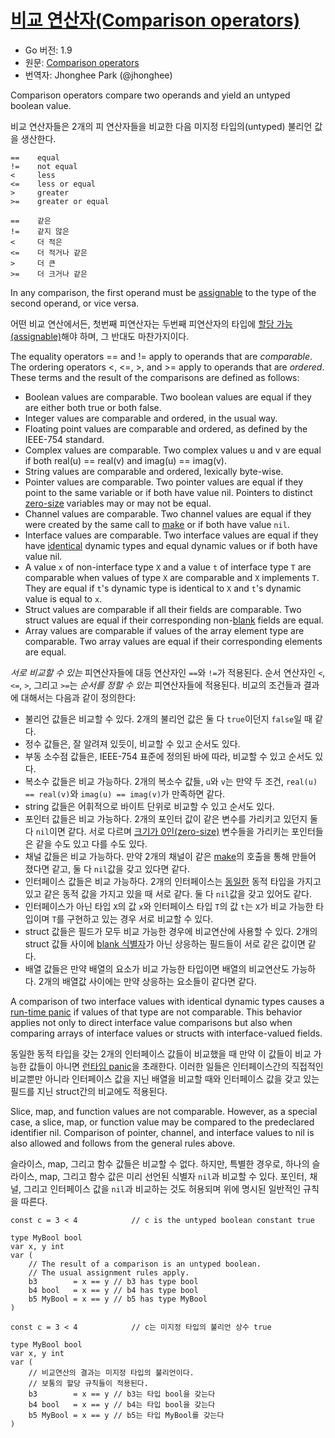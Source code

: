# [비교 연산자(Comparison operators)](#comparison-operators)

* Go 버전: 1.9
* 원문: [Comparison operators](https://golang.org/ref/spec#Comparison_operators)
* 번역자: Jhonghee Park (@jhonghee)

Comparison operators compare two operands and yield an untyped boolean value.

비교 연산자들은 2개의 피 연산자들을 비교한 다음 미지정 타입의(untyped) 불리언 값을 생산한다.

```
==    equal
!=    not equal
<     less
<=    less or equal
>     greater
>=    greater or equal
```

```
==    같은
!=    같지 않은
<     더 적은
<=    더 적거나 같은
>     더 큰
>=    더 크거나 같은
```

In any comparison, the first operand must be [assignable](/Properties%20of%20types%20and%20values/assignability.html) to the type of the second operand, or vice versa.

어떤 비교 연산에서든, 첫번째 피연산자는 두번째 피연산자의 타입에 [할당 가능(assignable)](/Properties%20of%20types%20and%20values/assignability.html)해야 하며, 그 반대도 마찬가지이다.

The equality operators == and != apply to operands that are *comparable*. The ordering operators <, <=, >, and >= apply to operands that are *ordered*. These terms and the result of the comparisons are defined as follows:

  * Boolean values are comparable. Two boolean values are equal if they are either both true or both false.
  * Integer values are comparable and ordered, in the usual way.
  * Floating point values are comparable and ordered, as defined by the IEEE-754 standard.
  * Complex values are comparable. Two complex values u and v are equal if both real(u) == real(v) and imag(u) == imag(v).
  * String values are comparable and ordered, lexically byte-wise.
  * Pointer values are comparable. Two pointer values are equal if they point to the same variable or if both have value nil. Pointers to distinct [zero-size](/System%20considerations/size_and_alignment_guarantees.html) variables may or may not be equal.
  * Channel values are comparable. Two channel values are equal if they were created by the same call to [make](/making_slices,_maps_and_channels.html) or if both have value `nil`.
  * Interface values are comparable. Two interface values are equal if they have [identical](/Properties%20of%20types%20and%20values/type_identity.html) dynamic types and equal dynamic values or if both have value nil.
  * A value `x` of non-interface type `X` and a value `t` of interface type `T` are comparable when values of type `X` are comparable and `X` implements `T`. They are equal if `t`'s dynamic type is identical to `X` and `t`'s dynamic value is equal to `x`.
  * Struct values are comparable if all their fields are comparable. Two struct values are equal if their corresponding non-[blank](/Declarations%20and%20scope/blank_identifier.html) fields are equal.
  * Array values are comparable if values of the array element type are comparable. Two array values are equal if their corresponding elements are equal.

*서로 비교할 수 있는* 피연산자들에 대등 연산자인 `==`와 `!=`가 적용된다. 순서 연산자인 `<`, `<=`, `>`, 그리고 `>=`는 *순서를 정할 수 있는* 피연산자들에 적용된다. 비교의 조건들과 결과에 대해서는 다음과 같이 정의한다:

 * 불리언 값들은 비교할 수 있다. 2개의 불리언 값은 둘 다 `true`이던지 `false`일 때 같다.
 * 정수 값들은, 잘 알려져 있듯이, 비교할 수 있고 순서도 있다.
 * 부동 소수점 값들은, IEEE-754 표준에 정의된 바에 따라, 비교할 수 있고 순서도 있다.
 * 복소수 값들은 비교 가능하다. 2개의 복소수 값들, `u`와 `v`는 만약 두 조건, `real(u) == real(v)`와 `imag(u) == imag(v)`가 만족하면 같다.
 * string 값들은 어휘적으로 바이트 단위로 비교할 수 있고 순서도 있다.
 * 포인터 값들은 비교 가능하다. 2개의 포인터 값이 같은 변수를 가리키고 있던지 둘 다 `nil`이면 같다. 서로 다르며 [크기가 0인(zero-size)](/System%20considerations/size_and_alignment_guarantees.html) 변수들을 가리키는 포인터들은 같을 수도 있고 다를 수도 있다.
 * 채널 값들은 비교 가능하다. 만약 2개의 채널이 같은 [make](/making_slices,_maps_and_channels.html)의 호출을 통해 만들어 졌다면 같고, 둘 다 `nil`값을 갖고 있다면 같다.
 * 인터페이스 값들은 비교 가능하다. 2개의 인터페이스는 [동일한](/Properties%20of%20types%20and%20values/type_identity.html) 동적 타입을 가지고 있고 같은 동적 값을 가지고 있을 때 서로 같다. 둘 다 `nil`값을 갖고 있어도 같다.
 * 인터페이스가 아닌 타입 `X`의 값 `x`와 인터페이스 타입 `T`의 값 `t`는 `X`가 비교 가능한 타입이며 `T`를 구현하고 있는 경우 서로 비교할 수 있다.
 * struct 값들은 필드가 모두 비교 가능한 경우에 비교연산에 사용할 수 있다. 2개의 struct 값들 사이에 [blank 식별자](/Declarations%20and%20scope/blank_identifier.html)가 아닌 상응하는 필드들이 서로 같은 값이면 같다.
 * 배열 값들은 만약 배열의 요소가 비교 가능한 타입이면 배열의 비교연산도 가능하다. 2개의 배열값 사이에는 만약 상응하는 요소들이 같다면 같다.

A comparison of two interface values with identical dynamic types causes a [run-time panic](/Run-time%20panics/) if values of that type are not comparable. This behavior applies not only to direct interface value comparisons but also when comparing arrays of interface values or structs with interface-valued fields.

동일한 동적 타입을 갖는 2개의 인터페이스 값들이 비교했을 때 만약 이 값들이 비교 가능한 값들이 아니면 [런타임 panic](/Run-time%20panics/)을 초래한다. 이러한 일들은 인터페이스간의 직접적인 비교뿐만 아니라 인터페이스 값을 지닌 배열을 비교할 때와 인터페이스 값을 갖고 있는 필드를 지닌 struct간의 비교에도 적용된다.

Slice, map, and function values are not comparable. However, as a special case, a slice, map, or function value may be compared to the predeclared identifier nil. Comparison of pointer, channel, and interface values to nil is also allowed and follows from the general rules above.

슬라이스, map, 그리고 함수 값들은 비교할 수 없다. 하지만, 특별한 경우로, 하나의 슬라이스, map, 그리고 함수 값은 미리 선언된 식별자 `nil`과 비교할 수 있다. 포인터, 채널, 그리고 인터페이스 값을 `nil`과 비교하는 것도 허용되며 위에 명시된 일반적인 규칙을 따른다.

```
const c = 3 < 4            // c is the untyped boolean constant true

type MyBool bool
var x, y int
var (
	// The result of a comparison is an untyped boolean.
	// The usual assignment rules apply.
	b3        = x == y // b3 has type bool
	b4 bool   = x == y // b4 has type bool
	b5 MyBool = x == y // b5 has type MyBool
)
```

```
const c = 3 < 4            // c는 미지정 타입의 불리언 상수 true

type MyBool bool
var x, y int
var (
	// 비교연산의 결과는 미지정 타입의 불리언이다.
	// 보통의 할당 규칙들이 적용된다.
	b3        = x == y // b3는 타입 bool을 갖는다
	b4 bool   = x == y // b4는 타입 bool을 갖는다
	b5 MyBool = x == y // b5는 타입 MyBool를 갖는다
)
```